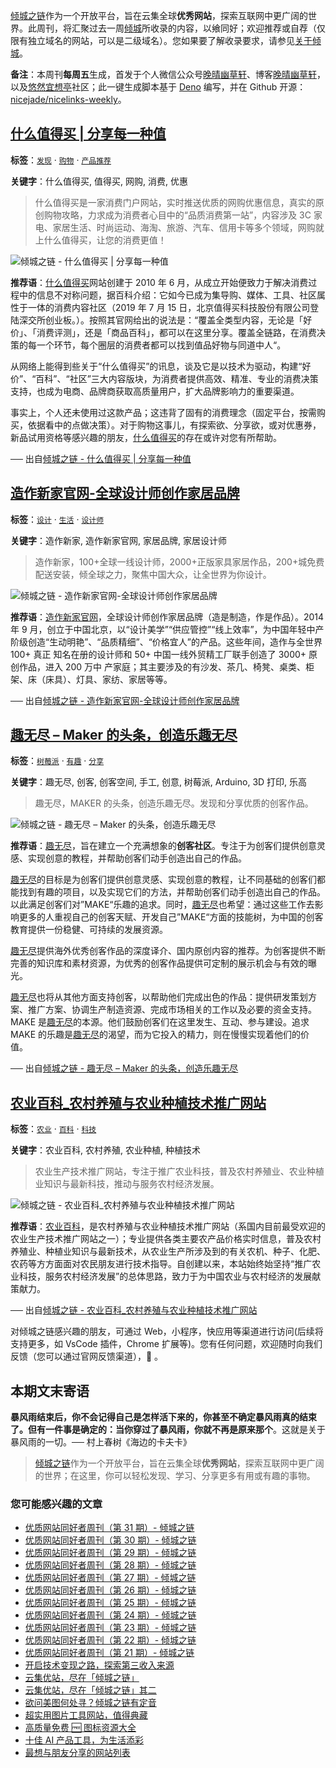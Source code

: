 [倾城之链](https://link.niceshare.site/)作为一个开放平台，旨在云集全球**优秀网站**，探索互联网中更广阔的世界。此周刊，将汇聚过去一周[倾城](https://nicelinks.site/?utm_source=weekly)所收录的内容，以飨同好；欢迎推荐或自荐（仅限有独立域名的网站，可以是二级域名）。您如果要了解收录要求，请参见[关于倾城](https://nicelinks.site/about?utm_source=weekly)。

**备注**：本周刊**每周五**生成，首发于个人微信公众号[晚晴幽草轩](https://mp.weixin.qq.com/mp/appmsgalbum?__biz=MzI5MDIwMzM2Mg==&action=getalbum&album_id=1530765143352082433&scene=173&from_msgid=2650641087&from_itemidx=1&count=3#wechat_redirect)、博客[晚晴幽草轩](https://www.jeffjade.com)，以及[悠然宜想亭](https://forum.lovejade.cn/)社区；此一键生成脚本基于 [Deno](https://nicelinks.site/post/602d30aad099ff5688618591) 编写，并在 Github 开源：[nicejade/nicelinks-weekly](https://github.com/nicejade/nicelinks-weekly)。

## [什么值得买 | 分享每一种值](https://nicelinks.site/post/614c7a6a835dda0faf03db39)

**标签**：[`发现`](https://nicelinks.site/tags/发现) · [`购物`](https://nicelinks.site/tags/购物) · [`产品推荐`](https://nicelinks.site/tags/产品推荐)

**关键字**：什么值得买, 值得买, 网购, 消费, 优惠

> 什么值得买是一家消费门户网站，实时推送优质的网购优惠信息，真实的原创购物攻略，力求成为消费者心目中的“品质消费第一站”，内容涉及 3C 家电、家居生活、时尚运动、海淘、旅游、汽车、信用卡等多个领域，网购就上什么值得买，让您的消费更值！

![倾城之链 - 什么值得买 | 分享每一种值](https://nicelinks.oss-cn-shenzhen.aliyuncs.com/www.smzdm.com.png?x-oss-process=style/png2jpg)

**推荐语**：[什么值得买](https://www.smzdm.com/)网站创建于 2010 年 6 月，从成立开始便致力于解决消费过程中的信息不对称问题，据百科介绍：它如今已成为集导购、媒体、工具、社区属性于一体的消费内容社区（2019 年 7 月 15 日，北京值得买科技股份有限公司登陆深交所创业板。）。按照其官网给出的说法是：“覆盖全类型内容，无论是「好价」、「消费评测」，还是「商品百科」，都可以在这里分享。覆盖全链路，在消费决策的每一个环节，每个圈层的消费者都可以找到值品好物与同道中人“。

从网络上能得到些关于“什么值得买”的讯息，谈及它是以技术为驱动，构建“好价”、“百科”、“社区”三大内容版块，为消费者提供高效、精准、专业的消费决策支持，也成为电商、品牌商获取高质量用户，扩大品牌影响力的重要渠道。

事实上，个人还未使用过这款产品；这违背了固有的消费理念（固定平台，按需购买，依据看中的点做决策）。对于购物这事儿，有探索欲、分享欲，或对优惠券，新品试用资格等感兴趣的朋友，[什么值得买](https://www.smzdm.com/)的存在或许对您有所帮助。

── 出自[倾城之链 - 什么值得买 | 分享每一种值](https://nicelinks.site/post/614c7a6a835dda0faf03db39)

## [造作新家官网-全球设计师创作家居品牌](https://nicelinks.site/post/614878fe48b293062990b364)

**标签**：[`设计`](https://nicelinks.site/tags/设计) · [`生活`](https://nicelinks.site/tags/生活) · [`设计师`](https://nicelinks.site/tags/设计师)

**关键字**：造作新家, 造作新家官网, 家居品牌, 家居设计师

> 造作新家，100+全球一线设计师，2000+正版家具家居作品，200+城免费配送安装，倾全球之力，聚焦中国大众，让全世界为你设计。

![倾城之链 - 造作新家官网-全球设计师创作家居品牌](https://nicelinks.oss-cn-shenzhen.aliyuncs.com/www.zaozuo.com.png?x-oss-process=style/png2jpg)

**推荐语**：[造作新家官网](https://www.zaozuo.com/)，全球设计师创作家居品牌（造是制造，作是作品）。2014 年 9 月，创立于中国北京，以“设计美学”“供应管控”“线上效率”，为中国年轻中产阶级创造“生动明艳”、“品质精细”、“价格宜人”的产品。这些年间，造作与全世界 100+ 真正 知名在册的设计师和 50+ 中国一线外贸精工厂联手创造了 3000+ 原创作品，进入 200 万中 产家庭；其主要涉及的有沙发、茶几、椅凳、桌类、柜架、床（床具）、灯具、家纺、家居等等。

── 出自[倾城之链 - 造作新家官网-全球设计师创作家居品牌](https://nicelinks.site/post/614878fe48b293062990b364)

## [趣无尽 – Maker 的头条，创造乐趣无尽](https://nicelinks.site/post/614836c548b293062990b35f)

**标签**：[`树莓派`](https://nicelinks.site/tags/树莓派) · [`有趣`](https://nicelinks.site/tags/有趣) · [`分享`](https://nicelinks.site/tags/分享)

**关键字**：趣无尽, 创客, 创客空间, 手工, 创意, 树莓派, Arduino, 3D 打印, 乐高

> 趣无尽，MAKER 的头条，创造乐趣无尽。发现和分享优质的创客作品。

![倾城之链 - 趣无尽 – Maker 的头条，创造乐趣无尽](https://nicelinks.oss-cn-shenzhen.aliyuncs.com/www.quwj.com.png?x-oss-process=style/png2jpg)

**推荐语**：[趣无尽](https://www.quwj.com/)，旨在建立一个充满想象的**创客社区**。专注于为创客们提供创意灵感、实现创意的教程，并帮助创客们动手创造出自己的作品。

[趣无尽](https://www.quwj.com/)的目标是为创客们提供创意灵感、实现创意的教程，让不同基础的创客们都能找到有趣的项目，以及实现它们的方法，并帮助创客们动手创造出自己的作品。以此满足创客们对”MAKE“乐趣的追求。同时，[趣无尽](https://www.quwj.com/)也希望：通过这些工作去影响更多的人重视自己的创客天赋、开发自己”MAKE“方面的技能树，为中国的创客教育提供一份稳健、可持续的发展资源。

[趣无尽](https://www.quwj.com/)提供海外优秀创客作品的深度译介、国内原创内容的推荐。为创客提供不断完善的知识库和素材资源，为优秀的创客作品提供可定制的展示机会与有效的曝光。

[趣无尽](https://www.quwj.com/)也将从其他方面支持创客，以帮助他们完成出色的作品：提供研发策划方案、推广方案、协调生产制造资源、完成市场相关的工作以及必要的资金支持。MAKE 是[趣无尽](https://www.quwj.com/)的本源。他们鼓励创客们在这里发生、互动、参与建设。追求 MAKE 的乐趣是[趣无尽](https://www.quwj.com/)的渴望，而为它投入的精力，则在慢慢实现着他们的价值。

── 出自[倾城之链 - 趣无尽 – Maker 的头条，创造乐趣无尽](https://nicelinks.site/post/614836c548b293062990b35f)

## [农业百科\_农村养殖与农业种植技术推广网站](https://nicelinks.site/post/614826f148b293062990b35c)

**标签**：[`农业`](https://nicelinks.site/tags/农业) · [`百科`](https://nicelinks.site/tags/百科) · [`科技`](https://nicelinks.site/tags/科技)

**关键字**：农业百科, 农村养殖, 农业种植, 种植技术

> 农业生产技术推广网站，专注于推广农业科技，普及农村养殖业、农业种植业知识与最新科技，推动与服务农村经济发展。

![倾城之链 - 农业百科_农村养殖与农业种植技术推广网站](https://nicelinks.oss-cn-shenzhen.aliyuncs.com/www.nongyie.com.png?x-oss-process=style/png2jpg)

**推荐语**：[农业百科](=http://www.nongyie.com/)，是农村养殖与农业种植技术推广网站（系国内目前最受欢迎的农业生产技术推广网站之一）；专业提供各类主要农产品价格实时信息，普及农村养殖业、种植业知识与最新技术，从农业生产所涉及到的有关农机、种子、化肥、农药等方方面面对农民朋友进行技术指导。自创建以来，本站始终始坚持“推广农业科技，服务农村经济发展”的总体思路，致力于为中国农业与农村经济的发展献策献力。

── 出自[倾城之链 - 农业百科\_农村养殖与农业种植技术推广网站](https://nicelinks.site/post/614826f148b293062990b35c)

对倾城之链感兴趣的朋友，可通过 Web，小程序，快应用等渠道进行访问(后续将支持更多，如 VsCode 插件，Chrome 扩展等)。您有任何问题，欢迎随时向我们反馈（您可以通过官网反馈渠道），🤲 。

## 本期文末寄语

**暴风雨结束后，你不会记得自己是怎样活下来的，你甚至不确定暴风雨真的结束了。但有一件事是确定的：当你穿过了暴风雨，你就不再是原来那个**。这就是关于暴风雨的一切。── 村上春树《海边的卡夫卡》

> [倾城之链](https://link.niceshare.site/)作为一个开放平台，旨在云集全球**优秀网站**，探索互联网中更广阔的世界；在这里，你可以轻松发现、学习、分享更多有用或有趣的事物。

### 您可能感兴趣的文章

- [优质网站同好者周刊（第 31 期）- 倾城之链](https://forum.lovejade.cn/d/93-31)
- [优质网站同好者周刊（第 30 期）- 倾城之链](https://forum.lovejade.cn/d/90-30)
- [优质网站同好者周刊（第 29 期）- 倾城之链](https://forum.lovejade.cn/d/88-29)
- [优质网站同好者周刊（第 28 期）- 倾城之链](https://www.jeffjade.com/2021/08/26/214-nicelinks-weekly-028/)
- [优质网站同好者周刊（第 27 期）- 倾城之链](https://www.jeffjade.com/2021/08/19/213-nicelinks-weekly-027/)
- [优质网站同好者周刊（第 26 期）- 倾城之链](https://forum.lovejade.cn/d/82-26)
- [优质网站同好者周刊（第 25 期）- 倾城之链](https://www.jeffjade.com/2021/08/05/211-nicelinks-weekly-025/)
- [优质网站同好者周刊（第 24 期）- 倾城之链](https://www.jeffjade.com/2021/07/29/210-nicelinks-weekly-024/)
- [优质网站同好者周刊（第 23 期）- 倾城之链](https://www.jeffjade.com/2021/07/23/209-nicelinks-weekly-023/)
- [优质网站同好者周刊（第 22 期）- 倾城之链](https://www.jeffjade.com/2021/07/08/207-nicelinks-weekly-021/)
- [优质网站同好者周刊（第 21 期）- 倾城之链](https://www.jeffjade.com/2021/07/08/207-nicelinks-weekly-021/)
- [开启技术变现之路，探索第三收入来源](https://www.jeffjade.com/2020/11/17/173-talk-about-nice-links/)
- [云集优站，尽在「倾城之链」](https://www.jeffjade.com/2017/12/31/136-talk-about-nicelinks-site/)
- [云集优站，尽在「倾城之链」其二](https://www.jeffjade.com/2018/12/23/146-talk-about-nice-links/)
- [欲问美图何处寻？倾城之链有定音](https://www.jeffjade.com/2019/02/17/151-aweome-beautiful-picture-website-list/ "欲问美图何处寻？倾城之链有定音")
- [超实用图片工具网站，值得典藏](https://www.jeffjade.com/2020/07/27/165-aweome-picture-tool-website-list/)
- [高质量免费 🆓 图标资源大全](https://www.jeffjade.com/2020/09/11/169-high-quality-free-icon-resource-collection/)
- [十佳 AI 产品工具，为生活添彩](https://www.jeffjade.com/2020/09/23/170-list-of-top-20-ai-product-tools/)
- [最想与朋友分享的网站列表](https://www.jeffjade.com/2020/09/01/168-list-of-websites-i-most-want-to-share-with-my-friends/)
